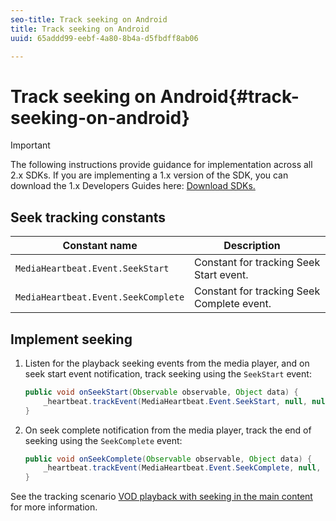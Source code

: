 ```yaml
---
seo-title: Track seeking on Android
title: Track seeking on Android
uuid: 65addd99-eebf-4a80-8b4a-d5fbdff8ab06

---
```


# Track seeking on Android{#track-seeking-on-android}

>[!IMPORTANT]
>
>The following instructions provide guidance for implementation across all 2.x SDKs. If you are implementing a 1.x version of the SDK, you can download the 1.x Developers Guides here: [Download SDKs.](../../../sdk-implement/download-sdks.md)

## Seek tracking constants

|  Constant name  | Description&nbsp;&nbsp;&nbsp;&nbsp;  |
|---|---|
|  `MediaHeartbeat.Event.SeekStart`  | Constant for tracking Seek Start event.  |
|  `MediaHeartbeat.Event.SeekComplete`  | Constant for tracking Seek Complete event.  |

## Implement seeking

1. Listen for the playback seeking events from the media player, and on seek start event notification, track seeking using the `SeekStart` event: 

    ```java
    public void onSeekStart(Observable observable, Object data) {  
        _heartbeat.trackEvent(MediaHeartbeat.Event.SeekStart, null, null); 
    }
    ```

1. On seek complete notification from the media player, track the end of seeking using the `SeekComplete` event: 

    ```java
    public void onSeekComplete(Observable observable, Object data) {  
        _heartbeat.trackEvent(MediaHeartbeat.Event.SeekComplete, null, null); 
    }
    ```

See the tracking scenario [VOD playback with seeking in the main content](../../../sdk-implement/tracking-scenarios/vod-seeking.md) for more information.
